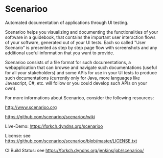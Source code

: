 Scenarioo
==========

Automated documentation of applications through UI testing.

Scenarioo helps you visualizing and documenting the functionalities of your software in a guidebook, that contains the important user interaction flows of your software, generated out of your UI tests. Each so called "User Scenario" is presented as step by step page flow with screenshots and any additional useful information that you want to provide.

Scenarioo consists of a file format for such documentations, a webapplication that can browse and navigate such documentations (useful for all your stakeholders) and some APIs for use in your UI tests to produce such documentations (currently only for Java, more languages like Javascript, C#, etc. will follow or you could develop such APIs on your own).

For more informations about Scenarioo, consider the following resources:

http://www.scenarioo.org

https://github.com/scenarioo/scenarioo/wiki

Live-Demo: https://forkch.dyndns.org/scenarioo


License: see https://github.com/scenarioo/scenarioo/blob/master/LICENSE.txt


CI Build Status: see https://forkch.dyndns.org/jenkins/job/scenarioo/

